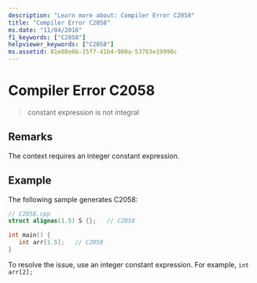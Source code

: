 ```yaml
---
description: "Learn more about: Compiler Error C2058"
title: "Compiler Error C2058"
ms.date: "11/04/2016"
f1_keywords: ["C2058"]
helpviewer_keywords: ["C2058"]
ms.assetid: 81e08e6b-15f7-41b4-980a-53763e19990c
---
```

# Compiler Error C2058

> constant expression is not integral

## Remarks

The context requires an integer constant expression.

## Example

The following sample generates C2058:

```cpp
// C2058.cpp
struct alignas(1.5) S {};   // C2058

int main() {
   int arr[1.5];   // C2058
}
```

To resolve the issue, use an integer constant expression. For example, `int arr[2];`
